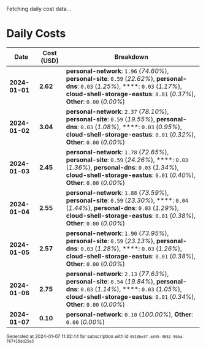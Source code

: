 Fetching daily cost data...
# Daily Costs

| Date | Cost (USD) | Breakdown |
|------|----------------|-----------|
| **2024-01-01** | **2.62** | **personal-network**: `1.96` (_74.60%_), **personal-site**: `0.59` (_22.62%_), **personal-dns**: `0.03` (_1.25%_), ****: `0.03` (_1.17%_), **cloud-shell-storage-eastus**: `0.01` (_0.37%_), **Other**: `0.00` (_0.00%_) |
| **2024-01-02** | **3.04** | **personal-network**: `2.37` (_78.10%_), **personal-site**: `0.59` (_19.55%_), **personal-dns**: `0.03` (_1.08%_), ****: `0.03` (_0.95%_), **cloud-shell-storage-eastus**: `0.01` (_0.32%_), **Other**: `0.00` (_0.00%_) |
| **2024-01-03** | **2.45** | **personal-network**: `1.78` (_72.65%_), **personal-site**: `0.59` (_24.26%_), ****: `0.03` (_1.36%_), **personal-dns**: `0.03` (_1.34%_), **cloud-shell-storage-eastus**: `0.01` (_0.40%_), **Other**: `0.00` (_0.00%_) |
| **2024-01-04** | **2.55** | **personal-network**: `1.88` (_73.59%_), **personal-site**: `0.59` (_23.30%_), ****: `0.04` (_1.44%_), **personal-dns**: `0.03` (_1.29%_), **cloud-shell-storage-eastus**: `0.01` (_0.38%_), **Other**: `0.00` (_0.00%_) |
| **2024-01-05** | **2.57** | **personal-network**: `1.90` (_73.95%_), **personal-site**: `0.59` (_23.13%_), **personal-dns**: `0.03` (_1.28%_), ****: `0.03` (_1.26%_), **cloud-shell-storage-eastus**: `0.01` (_0.38%_), **Other**: `0.00` (_0.00%_) |
| **2024-01-06** | **2.75** | **personal-network**: `2.13` (_77.63%_), **personal-site**: `0.54` (_19.84%_), **personal-dns**: `0.03` (_1.14%_), ****: `0.03` (_1.05%_), **cloud-shell-storage-eastus**: `0.01` (_0.34%_), **Other**: `0.00` (_0.00%_) |
| **2024-01-07** | **0.10** | **personal-network**: `0.10` (_100.00%_), **Other**: `0.00` (_0.00%_) |


<sup>Generated at 2024-01-07 11:32:44 for subscription with id `4913be3f-a345-4652-9bba-767418dd25e3`</sup>
